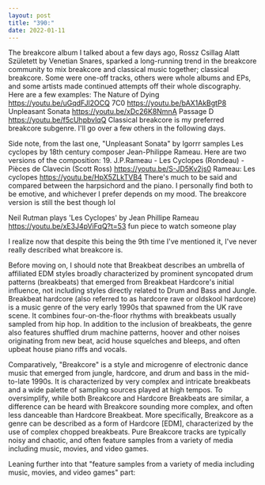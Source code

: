 ```yaml
---
layout: post
title: "390:"
date: 2022-01-11
---
```


The breakcore album I talked about a few days ago, Rossz Csillag Alatt Született by Venetian Snares, sparked a long-running trend in the breakcore community to mix breakcore and classical music together; classical breakcore. Some were one-off tracks, others were whole albums and EPs, and some artists made continued attempts off their whole discography. Here are a few examples:
 The Nature of Dying
https://youtu.be/uGqdFJl2OCQ
 7C0
https://youtu.be/bAX1AkBgtP8
 Unpleasant Sonata
https://youtu.be/xDc26K8NmnA
 Passage D
https://youtu.be/f5cUhpbvlqQ 
Classical breakcore is my preferred breakcore subgenre. I'll go over a few others in the following days.


Side note, from the last one, "Unpleasant Sonata" by Igorrr samples Les cyclopes by 18th century composer Jean-Philippe Rameau. Here are two versions of the composition:
 19. J.P.Rameau - Les Cyclopes (Rondeau) - Pièces de Clavecin (Scott Ross)
https://youtu.be/S-JD5Kv2js0
 Rameau: Les cyclopes
https://youtu.be/HpX5ZLkTVB4 
There's much to be said and compared between the harpsichord and the piano. I personally find both to be emotive, and whichever I prefer depends on my mood. The breakcore version is still the best though lol


 Neil Rutman plays 'Les Cyclopes' by Jean Phillipe Rameau
https://youtu.be/xE3J4pViFqQ?t=53 
fun piece to watch someone play


I realize now that despite this being the 9th time I've mentioned it, I've never really described what breakcore is. 


Before moving on, I should note that Breakbeat describes an umbrella of affiliated EDM styles broadly characterized by prominent syncopated drum patterns (breakbeats) that emerged from Breakbeat Hardcore's initial influence, not including styles directly related to Drum and Bass and Jungle. Breakbeat hardcore (also referred to as hardcore rave or oldskool hardcore) is a music genre of the very early 1990s that spawned from the UK rave scene. It combines four-on-the-floor rhythms with breakbeats usually sampled from hip hop. In addition to the inclusion of breakbeats, the genre also features shuffled drum machine patterns, hoover and other noises originating from new beat, acid house squelches and bleeps, and often upbeat house piano riffs and vocals. 


Comparatively, "Breakcore" is a style and microgenre of electronic dance music that emerged from jungle, hardcore, and drum and bass in the mid-to-late 1990s. It is characterized by very complex and intricate breakbeats and a wide palette of sampling sources played at high tempos. To oversimplify, while both Breakcore and Hardcore Breakbeats are similar, a difference can be heard with Breakcore sounding more complex, and often less danceable than Hardcore Breakbeat. More specifically, Breakcore as a genre can be described as a form of Hardcore [EDM], characterized by the use of complex chopped breakbeats. Pure Breakcore tracks are typically noisy and chaotic, and often feature samples from a variety of media including music, movies, and video games.


Leaning further into that "feature samples from a variety of media including music, movies, and video games" part:

